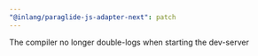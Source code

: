 ```yaml
---
"@inlang/paraglide-js-adapter-next": patch
---
```


The compiler no longer double-logs when starting the dev-server
